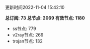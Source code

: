 更新时间2022-11-04 15:42:10

**总订阅: 73**
**总节点: 2069**
**有效节点: 1180**
- ss节点: 779
- v2ray节点: 269
- trojan节点: 132
